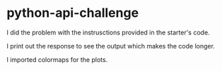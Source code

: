 # python-api-challenge

I did the problem with the instrusctions provided in the starter's code.

I print out the response to see the output which makes the code longer.

I imported colormaps for the plots.

